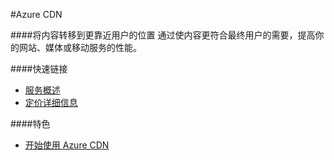 <properties linkid="dev-net-Cloud-Service" urlDisplayName="Windows Azure CDN" pageTitle="Windows Azure 服务管理：CDN" metaKeywords="CDN" description="" metaCanonical="" services="CDN" documentationCenter="Services" title="Move your content closer to your users" authors="" solutions="" manager="" editor="" />

#Azure CDN</h1>

####将内容转移到更靠近用户的位置
通过使内容更符合最终用户的需要，提高你的网站、媒体或移动服务的性能。

####快速链接

-   [服务概述](/home/features/caching/)
-   [定价详细信息](/pricing/details/cdn/)
      
####特色

-   [开始使用 Azure CDN](/zh-cn/documentation/articles/cdn-how-to-use/)
